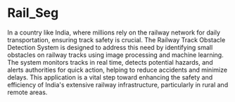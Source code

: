 # Rail_Seg

In a country like India, where millions rely on the railway network for daily transportation, ensuring track safety is crucial. The Railway Track Obstacle Detection System is designed to address this need by identifying small obstacles on railway tracks using image processing and machine learning. The system monitors tracks in real time, detects potential hazards, and alerts authorities for quick action, helping to reduce accidents and minimize delays. This application is a vital step toward enhancing the safety and efficiency of India's extensive railway infrastructure, particularly in rural and remote areas.